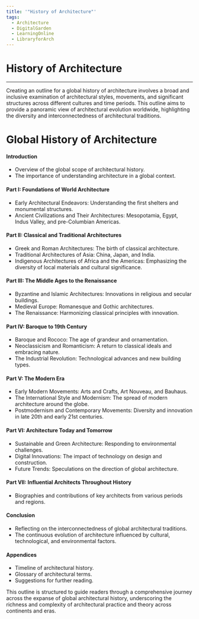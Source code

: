 ```yaml
---
title: '"History of Architecture"'
tags:
  - Architecture
  - DigitalGarden
  - LearningOnline
  - LibraryforArch
---
```

# History of Architecture
---
Creating an outline for a global history of architecture involves a broad and inclusive examination of architectural styles, movements, and significant structures across different cultures and time periods. This outline aims to provide a panoramic view of architectural evolution worldwide, highlighting the diversity and interconnectedness of architectural traditions.

#  Global History of Architecture

#### Introduction
- Overview of the global scope of architectural history.
- The importance of understanding architecture in a global context.

#### Part I: Foundations of World Architecture
- Early Architectural Endeavors: Understanding the first shelters and monumental structures.
- Ancient Civilizations and Their Architectures: Mesopotamia, Egypt, Indus Valley, and pre-Columbian Americas.

#### Part II: Classical and Traditional Architectures
- Greek and Roman Architectures: The birth of classical architecture.
- Traditional Architectures of Asia: China, Japan, and India.
- Indigenous Architectures of Africa and the Americas: Emphasizing the diversity of local materials and cultural significance.

#### Part III: The Middle Ages to the Renaissance
- Byzantine and Islamic Architectures: Innovations in religious and secular buildings.
- Medieval Europe: Romanesque and Gothic architectures.
- The Renaissance: Harmonizing classical principles with innovation.

#### Part IV: Baroque to 19th Century
- Baroque and Rococo: The age of grandeur and ornamentation.
- Neoclassicism and Romanticism: A return to classical ideals and embracing nature.
- The Industrial Revolution: Technological advances and new building types.

#### Part V: The Modern Era
- Early Modern Movements: Arts and Crafts, Art Nouveau, and Bauhaus.
- The International Style and Modernism: The spread of modern architecture around the globe.
- Postmodernism and Contemporary Movements: Diversity and innovation in late 20th and early 21st centuries.

#### Part VI: Architecture Today and Tomorrow
- Sustainable and Green Architecture: Responding to environmental challenges.
- Digital Innovations: The impact of technology on design and construction.
- Future Trends: Speculations on the direction of global architecture.

#### Part VII: Influential Architects Throughout History
- Biographies and contributions of key architects from various periods and regions.

#### Conclusion
- Reflecting on the interconnectedness of global architectural traditions.
- The continuous evolution of architecture influenced by cultural, technological, and environmental factors.

#### Appendices
- Timeline of architectural history.
- Glossary of architectural terms.
- Suggestions for further reading.

This outline is structured to guide readers through a comprehensive journey across the expanse of global architectural history, underscoring the richness and complexity of architectural practice and theory across continents and eras.